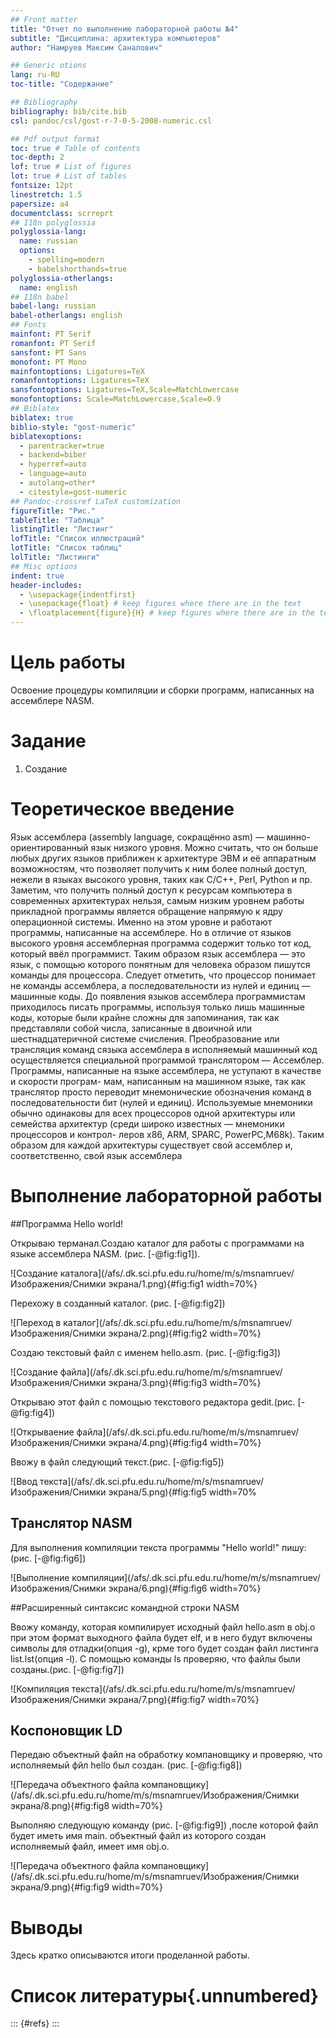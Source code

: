 ```yaml
---
## Front matter
title: "Отчет по выполнению лабораторной работы №4"
subtitle: "Дисциплина: архитектура компьютеров"
author: "Намруев Максим Саналович"

## Generic otions
lang: ru-RU
toc-title: "Содержание"

## Bibliography
bibliography: bib/cite.bib
csl: pandoc/csl/gost-r-7-0-5-2008-numeric.csl

## Pdf output format
toc: true # Table of contents
toc-depth: 2
lof: true # List of figures
lot: true # List of tables
fontsize: 12pt
linestretch: 1.5
papersize: a4
documentclass: scrreprt
## I18n polyglossia
polyglossia-lang:
  name: russian
  options:
	- spelling=modern
	- babelshorthands=true
polyglossia-otherlangs:
  name: english
## I18n babel
babel-lang: russian
babel-otherlangs: english
## Fonts
mainfont: PT Serif
romanfont: PT Serif
sansfont: PT Sans
monofont: PT Mono
mainfontoptions: Ligatures=TeX
romanfontoptions: Ligatures=TeX
sansfontoptions: Ligatures=TeX,Scale=MatchLowercase
monofontoptions: Scale=MatchLowercase,Scale=0.9
## Biblatex
biblatex: true
biblio-style: "gost-numeric"
biblatexoptions:
  - parentracker=true
  - backend=biber
  - hyperref=auto
  - language=auto
  - autolang=other*
  - citestyle=gost-numeric
## Pandoc-crossref LaTeX customization
figureTitle: "Рис."
tableTitle: "Таблица"
listingTitle: "Листинг"
lofTitle: "Список иллюстраций"
lotTitle: "Список таблиц"
lolTitle: "Листинги"
## Misc options
indent: true
header-includes:
  - \usepackage{indentfirst}
  - \usepackage{float} # keep figures where there are in the text
  - \floatplacement{figure}{H} # keep figures where there are in the text
---
```


# Цель работы

Освоение процедуры компиляции и сборки программ, написанных на ассемблере NASM.

# Задание

1. Создание

# Теоретическое введение

Язык ассемблера (assembly language, сокращённо asm) — машинно-ориентированный
язык низкого уровня. Можно считать, что он больше любых других языков приближен к
архитектуре ЭВМ и её аппаратным возможностям, что позволяет получить к ним более
полный доступ, нежели в языках высокого уровня, таких как C/C++, Perl, Python и пр. Заметим,
что получить полный доступ к ресурсам компьютера в современных архитектурах нельзя,
самым низким уровнем работы прикладной программы является обращение напрямую к
ядру операционной системы. Именно на этом уровне и работают программы, написанные
на ассемблере. Но в отличие от языков высокого уровня ассемблерная программа содержит
только тот код, который ввёл программист. Таким образом язык ассемблера — это язык, с
помощью которого понятным для человека образом пишутся команды для процессора.
Следует отметить, что процессор понимает не команды ассемблера, а последовательности
из нулей и единиц — машинные коды. До появления языков ассемблера программистам
приходилось писать программы, используя только лишь машинные коды, которые были
крайне сложны для запоминания, так как представляли собой числа, записанные в двоичной
или шестнадцатеричной системе счисления. Преобразование или трансляция команд сязыка ассемблера в исполняемый машинный код осуществляется специальной программой
транслятором — Ассемблер.
Программы, написанные на языке ассемблера, не уступают в качестве и скорости програм-
мам, написанным на машинном языке, так как транслятор просто переводит мнемонические
обозначения команд в последовательности бит (нулей и единиц).
Используемые мнемоники обычно одинаковы для всех процессоров одной архитектуры
или семейства архитектур (среди широко известных — мнемоники процессоров и контрол-
леров x86, ARM, SPARC, PowerPC,M68k). Таким образом для каждой архитектуры существует
свой ассемблер и, соответственно, свой язык ассемблера

# Выполнение лабораторной работы

##Программа Hello world!

Открываю терманал.Создаю каталог для работы с программами на языке ассемблера NASM.  (рис. [-@fig:fig1]).

![Создание каталога](/afs/.dk.sci.pfu.edu.ru/home/m/s/msnamruev/Изображения/Снимки экрана/1.png){#fig:fig1 width=70%}

Перехожу в созданный каталог. (рис. [-@fig:fig2])

![Переход в каталог](/afs/.dk.sci.pfu.edu.ru/home/m/s/msnamruev/Изображения/Снимки экрана/2.png){#fig:fig2 width=70%}

Создаю текстовый файл с именем hello.asm. (рис. [-@fig:fig3])

![Создание файла](/afs/.dk.sci.pfu.edu.ru/home/m/s/msnamruev/Изображения/Снимки экрана/3.png){#fig:fig3 width=70%}

Открываю этот файл с помощью текстового редактора gedit.(рис. [-@fig:fig4])

![Открываение файла](/afs/.dk.sci.pfu.edu.ru/home/m/s/msnamruev/Изображения/Снимки экрана/4.png){#fig:fig4 width=70%}

Ввожу в файл следующий текст.(рис. [-@fig:fig5])

![Ввод текста](/afs/.dk.sci.pfu.edu.ru/home/m/s/msnamruev/Изображения/Снимки экрана/5.png){#fig:fig5 width=70%

## Транслятор NASM
Для выполнения компиляции текста программы "Hello world!" пишу: (рис. [-@fig:fig6])

![Выполнение компиляции](/afs/.dk.sci.pfu.edu.ru/home/m/s/msnamruev/Изображения/Снимки экрана/6.png){#fig:fig6 width=70%}

##Расширенный синтаксис командной строки NASM

Ввожу команду, которая компилирует исходный файл hello.asm в obj.o при этом формат выходного файла будет elf, и в него будут включены символы для отладки(опция -g), крме того будет создан файл листинга list.lst(опция -l). С помощью команды ls проверяю, что файлы были созданы.(рис. [-@fig:fig7])

![Компиляция текста](/afs/.dk.sci.pfu.edu.ru/home/m/s/msnamruev/Изображения/Снимки экрана/7.png){#fig:fig7 width=70%}

## Коспоновщик LD
Передаю объектный файл на обработку компановщику и проверяю, что исполняемый фйл hello был создан. (рис. [-@fig:fig8])

![Передача объектного файла компановщику](/afs/.dk.sci.pfu.edu.ru/home/m/s/msnamruev/Изображения/Снимки экрана/8.png){#fig:fig8 width=70%}

Выполняю следующую команду (рис. [-@fig:fig9]) ,после которой файл будет иметь имя main. объектный файл из которого создан исполняемый файл, имеет имя obj.o.

![Передача объектного файла компановщику](/afs/.dk.sci.pfu.edu.ru/home/m/s/msnamruev/Изображения/Снимки экрана/9.png){#fig:fig9 width=70%}
# Выводы

Здесь кратко описываются итоги проделанной работы.

# Список литературы{.unnumbered}

::: {#refs}
:::
